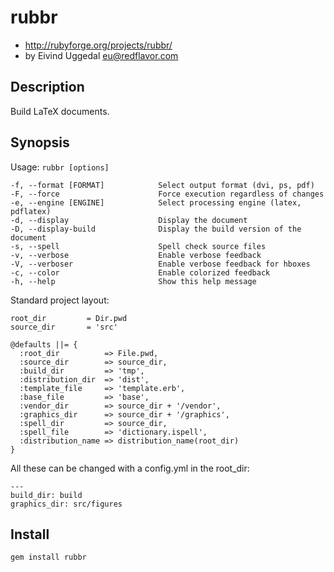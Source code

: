 rubbr
=====

* http://rubyforge.org/projects/rubbr/
* by Eivind Uggedal <eu@redflavor.com>

Description
-----------

Build LaTeX documents.

Synopsis
--------

Usage: `rubbr [options]`

    -f, --format [FORMAT]            Select output format (dvi, ps, pdf)
    -F, --force                      Force execution regardless of changes
    -e, --engine [ENGINE]            Select processing engine (latex, pdflatex)
    -d, --display                    Display the document
    -D, --display-build              Display the build version of the document
    -s, --spell                      Spell check source files
    -v, --verbose                    Enable verbose feedback
    -V, --verboser                   Enable verbose feedback for hboxes
    -c, --color                      Enable colorized feedback
    -h, --help                       Show this help message

Standard project layout:

    root_dir         = Dir.pwd
    source_dir       = 'src'
    
    @defaults ||= {
      :root_dir          => File.pwd,
      :source_dir        => source_dir,
      :build_dir         => 'tmp',
      :distribution_dir  => 'dist',
      :template_file     => 'template.erb',
      :base_file         => 'base',
      :vendor_dir        => source_dir + '/vendor',
      :graphics_dir      => source_dir + '/graphics',
      :spell_dir         => source_dir,
      :spell_file        => 'dictionary.ispell',
      :distribution_name => distribution_name(root_dir)
    }

All these can be changed with a config.yml in the root_dir:

    ---
    build_dir: build
    graphics_dir: src/figures

Install
-------

    gem install rubbr
